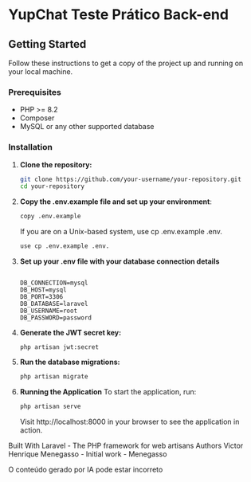 # YupChat Teste Prático Back-end

## Getting Started

Follow these instructions to get a copy of the project up and running on your local machine.

### Prerequisites

- PHP >= 8.2
- Composer
- MySQL or any other supported database

### Installation


1. **Clone the repository:**
   ```bash
   git clone https://github.com/your-username/your-repository.git
   cd your-repository
2.  **Copy the .env.example file and set up your environment**:
    ```bash
    copy .env.example
    ```
    If you are on a Unix-based system, use cp .env.example .env.
    ```bash
    use cp .env.example .env.
    ```

3.  **Set up your .env file with your database connection details**
    ```bash.
    
    DB_CONNECTION=mysql
    DB_HOST=mysql
    DB_PORT=3306
    DB_DATABASE=laravel
    DB_USERNAME=root
    DB_PASSWORD=password

4. **Generate the JWT secret key:**
    ```bash.
    php artisan jwt:secret
5. **Run the database migrations:**
    ```bash
    php artisan migrate
6. **Running the Application**
To start the application, run:
    ```bash
    php artisan serve
    ```
    Visit http://localhost:8000 in your browser to see the application in action.

Built With
Laravel - The PHP framework for web artisans
Authors
Victor Henrique Menegasso - Initial work - Menegasso






O conteúdo gerado por IA pode estar incorreto
